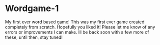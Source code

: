 # Wordgame-1
My first ever word based game!
This was my first ever game created completely from scratch. Hopefully you liked it!
Please let me know of any errors or improvements I can make.
Ill be back soon with a few more of these, until then, stay tuned!
